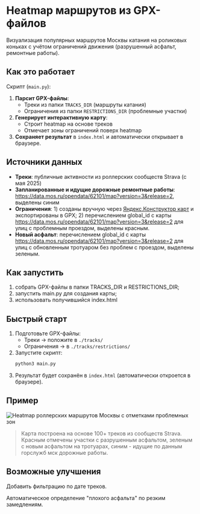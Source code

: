 # Heatmap маршрутов из GPX-файлов
Визуализация популярных маршрутов Москвы катания на роликовых коньках с учётом ограничений движения (разрушенный асфальт, ремонтные работы).

## Как это работает
Скрипт (`main.py`):
1. **Парсит GPX-файлы**:
   - Треки из папки `TRACKS_DIR` (маршруты катания)
   - Ограничения из папки `RESTRICTIONS_DIR` (проблемные участки)
2. **Генерирует интерактивную карту**:
   - Строит heatmap на основе треков
   - Отмечает зоны ограничений поверх heatmap
3. **Сохраняет результат** в `index.html` и автоматически открывает в браузере.

## Источники данных
- **Треки**: публичные активности из роллерских сообществ Strava (с мая 2025)
- **Запланированные и идущие дорожные ремонтные работы**: https://data.mos.ru/opendata/62101/map?version=3&release=2, выделены синим
- **Ограничения**: 1) созданы вручную через [Яндекс.Конструктор карт](https://yandex.ru/map-constructor/) и экспортированы в GPX; 2) перечислением global_id с карты https://data.mos.ru/opendata/62101/map?version=3&release=2 для улиц с проблемным проездом, выделены красным.
- **Новый асфальт**: перечислением global_id с карты https://data.mos.ru/opendata/62101/map?version=3&release=2 для улиц с обновленным тротуаром без проблем с проездом, выделены зеленым.

## Как запустить
1) собрать GPX-файлы в папки TRACKS_DIR и RESTRICTIONS_DIR;
2) запустить main.py для создания карты;
3) использовать получившийся index.html

## Быстрый старт
1. Подготовьте GPX-файлы:
   - Треки → положите в `./tracks/`
   - Ограничения → в `./tracks/restrictions/`
2. Запустите скрипт:
   ```bash
   python3 main.py
3. Результат будет сохранён в `index.html` (автоматически откроется в браузере).
   
## Пример   
![Heatmap роллерских маршрутов Москвы с отметками проблемных зон](Screenshot_1.png)  
> Карта построена на основе 100+ треков из сообществ Strava. Красным отмечены участки с разрушенным асфальтом, зеленым с новым асфальтом на тротуарах, синим - идущие по данным горслужб мск дорожные работы.

## Возможные улучшения
Добавить фильтрацию по дате треков.

Автоматическое определение "плохого асфальта" по резким замедлениям.